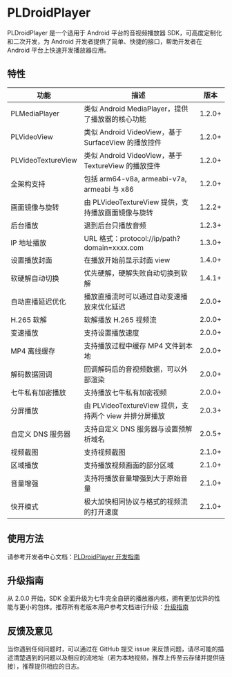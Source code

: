 # PLDroidPlayer

PLDroidPlayer 是一个适用于 Android 平台的音视频播放器 SDK，可高度定制化和二次开发，为 Android 开发者提供了简单、快捷的接口，帮助开发者在 Android 平台上快速开发播放器应用。

## 特性    

| 功能               | 描述                                                   | 版本   |
|--------------------|--------------------------------------------------------|--------|
| PLMediaPlayer      | 类似 Android MediaPlayer，提供了播放器的核心功能       | 1.2.0+ |
| PLVideoView        | 类似 Android VideoView，基于 SurfaceView 的播放控件    | 1.2.0+ |
| PLVideoTextureView | 类似 Android VideoView，基于 TextureView 的播放控件    | 1.2.0+ |
| 全架构支持         | 包括 arm64-v8a, armeabi-v7a, armeabi 与 x86            | 1.2.0+ |
| 画面镜像与旋转     | 由 PLVideoTextureView 提供，支持播放画面镜像与旋转     | 1.2.2+ |
| 后台播放           | 退到后台只播放音频                                     | 1.2.3+ |
| IP 地址播放        | URL 格式：protocol://ip/path?domain=xxxx.com           | 1.3.0+ |
| 设置播放封面       | 在播放开始前显示封面 view                              | 1.4.0+ |
| 软硬解自动切换     | 优先硬解，硬解失败自动切换到软解                       | 1.4.1+ |
| 自动直播延迟优化   | 播放直播流时可以通过自动变速播放来优化延迟             | 2.0.0+ |
| H.265 软解         | 软解播放 H.265 视频流                                  | 2.0.0+ |
| 变速播放           | 支持设置播放速度                                       | 2.0.0+ |
| MP4 离线缓存       | 支持播放过程中缓存 MP4 文件到本地                      | 2.0.0+ |
| 解码数据回调       | 回调解码后的音视频数据，可以外部渲染                   | 2.0.0+ |
| 七牛私有加密播放   | 支持播放七牛私有加密视频                               | 2.0.0+ |
| 分屏播放           | 由 PLVideoTextureView 提供，支持两个 view 并排分屏播放 | 2.0.3+ |
| 自定义 DNS 服务器  | 支持自定义 DNS 服务器与设置预解析域名                  | 2.0.5+ |
| 视频截图           | 支持视频截图                                           | 2.1.0+ |
| 区域播放           | 支持播放视频画面的部分区域                             | 2.1.0+ |
| 音量增强           | 支持将播放音量增强到大于原始音量                       | 2.1.0+ |
| 快开模式           | 极大加快相同协议与格式的视频流的打开速度               | 2.1.0+ |

## 使用方法
请参考开发者中心文档：[PLDroidPlayer 开发指南](https://developer.qiniu.com/pili/sdk/1210/the-android-client-sdk)

## 升级指南

从 2.0.0 开始，SDK 全面升级为七牛完全自研的播放器内核，拥有更加优异的性能与更小的包体。推荐所有老版本用户参考文档进行升级：[升级指南](https://github.com/pili-engineering/PLDroidPlayer/blob/master/v2_upgrade_manual.md)

## 反馈及意见

当你遇到任何问题时，可以通过在 GitHub 提交 issue 来反馈问题，请尽可能的描述清楚遇到的问题以及相应的流地址（若为本地视频，推荐上传至云存储并提供链接），推荐提供相应的日志。